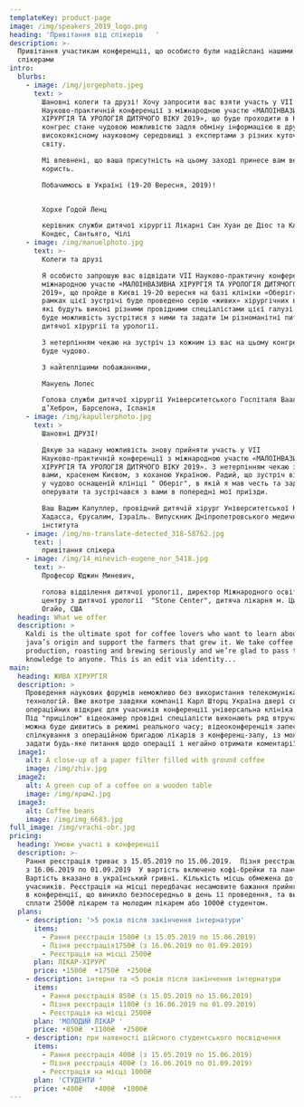 ```yaml
---
templateKey: product-page
image: /img/speakers_2019_logo.png
heading: 'Привітання від спікерів   '
description: >-
  Привітання участикам конференціі, що особисто були надійслані нашими шановними
  спікерами
intro:
  blurbs:
    - image: /img/jorgephoto.jpeg
      text: >
        Шановні колеги та друзі! Хочу запросити вас взяти участь у VII
        Науково-практичній конференції з міжнародною участю «МАЛОІНВАЗИВНА
        ХІРУРГІЯ ТА УРОЛОГІЯ ДИТЯЧОГО ВІКУ 2019», що буде проходити в Києві. Цей
        конгрес стане чудовою можливістю задля обміну інформацією в дружньому та
        високоякісному науковому середовищі з експертами з різних куточків
        світу. 

        Мі впевнені, що ваша присутність на цьому заході принесе вам велику
        користь.

        Побачимось в Україні (19-20 Вересня, 2019)!  


        Хорхе Годой Ленц

        керівник служби дитячої хірургії Лікарні Сан Хуан де Діос та Клініки Лас
        Кондес, Сантьяго, Чілі
    - image: /img/manuelphoto.jpg
      text: >-
        Колеги та друзі

        Я особисто запрошую вас відвідати VII Науково-практичну конференцію з
        міжнародною участю «МАЛОІНВАЗИВНА ХІРУРГІЯ ТА УРОЛОГІЯ ДИТЯЧОГО ВІКУ
        2019», що пройде в Києві 19-20 вересня на базі клініки «Оберіг». В
        рамках цієї зустрічі буде проведено серію «живих» хірургічних втручань,
        які будуть виконі різними провідними спеціалістами цієї галузі. У вас
        буде можливість зустрітися з ними та задати їм різноманітні питання щодо
        дитячої хірургії та урології.

        З нетерпінням чекаю на зустріч із кожним із вас на цьому конгресі. Це
        буде чудово.

        З найтеплішими побажаннями,

        Мануель Лопес

        Голова служби дитячої хірургії Університетського Госпіталя Вааль
        д’Хеброн, Барселона, Іспанія
    - image: /img/kapullerphoto.jpg
      text: >
        Шановні ДРУЗІ! 

        Дякую за надану можливість знову прийняти участь у VII
        Науково-практичній конференції з міжнародною участю «МАЛОІНВАЗИВНА
        ХІРУРГІЯ ТА УРОЛОГІЯ ДИТЯЧОГО ВІКУ 2019». З нетерпінням чекаю зустрічі з
        вами, красенем Києвом, з коханою Україною. Радий, що зустріч відбудеться
        у чудово оснащеній клініці " Оберіг", в якій я мав честь та задоволення
        оперувати та зустрічався з вами в попередні мої приїзди. 

        Ваш Вадим Капуллер, провідний дитячій хірург Університетської Клініки
        Хадасса, Єрусалим, Ізраїль. Випускник Дніпропетровського медичного
        інститута
    - image: /img/no-translate-detected_318-58762.jpg
      text: |
        привітання спікера
    - image: /img/14_minevich-eugene_nor_5418.jpg
      text: >-
        Професор Юджин Миневич,

        голова відділення дитячої урології, директор Міжнародного освітнього
        центру з дитячої урології  "Stone Center", дитяча лікарня м. Цинцинатті,
        Огайо, США
  heading: What we offer
  description: >
    Kaldi is the ultimate spot for coffee lovers who want to learn about their
    java’s origin and support the farmers that grew it. We take coffee
    production, roasting and brewing seriously and we’re glad to pass that
    knowledge to anyone. This is an edit via identity...
main:
  heading: ЖИВА ХІРУРГІЯ
  description: >
    Проведення наукових форумів неможливо без використання телекомунікаційних
    технологій. Вже вкотре завдяки компанії Карл Шторц Україна двері своїх
    операційних відкриє для учасників конференції універсальна клініка "Оберіг".
    Під "прицілом" відеокамер провідні спеціалісти виконають ряд втручань, які
    можна буде дивитись в режимі реального часу; відеоконференція запеспечить
    спілкування з операційною бригадою лікарів з конференц-залу, із можливістю
    задати будь-яке питання щодо операції і негайно отримати коментарії.
  image1:
    alt: A close-up of a paper filter filled with ground coffee
    image: /img/zhiv.jpg
  image2:
    alt: A green cup of a coffee on a wooden table
    image: /img/яршм2.jpg
  image3:
    alt: Coffee beans
    image: /img/img_6683.jpg
full_image: /img/vrachi-obr.jpg
pricing:
  heading: Умови участі в конференції
  description: >-
    Рання реєстрація триває з 15.05.2019 по 15.06.2019.  Пізня реєстрація триває
    з 16.06.2019 по 01.09.2019  У вартість включено кофі-брейки та ланч.
    Вартість вказано в український гривні. Кількість місць обмежена до 120
    учасників. Реєстрація на місці передбачає несамовите бажання прийняти учать
    в конференції, що виникло безпосередньо в день її проведення, та вимагає
    сплати 2500₴ лікарем та молодим лікарем або 1000₴ студентом.
  plans:
    - description: '>5 років після закінчення інтернатури'
      items:
        - Рання реєстрація 1500₴ (з 15.05.2019 по 15.06.2019)
        - Пізня реєстрація1750₴ (з 16.06.2019 по 01.09.2019)
        - Реєстрація на місці 2500₴
      plan: ЛІКАР-ХІРУРГ
      price: •1500₴  •1750₴  •2500₴
    - description: інтерни та <5 років після закінчення інтернатури
      items:
        - Рання реєстрація 850₴ (з 15.05.2019 по 15.06.2019)
        - Пізня реєстрація 1100₴ (з 16.06.2019 по 01.09.2019)
        - Реєстрація на місці 2500₴
      plan: 'МОЛОДИЙ ЛІКАР '
      price: •850₴  •1100₴  •2500₴
    - description: при наявності дійсного студентського посвідчення
      items:
        - Рання реєстрація 400₴ (з 15.05.2019 по 15.06.2019)
        - Пізня реєстрація 400₴ (з 16.06.2019 по 01.09.2019)
        - Реєстрація на місці 1000₴
      plan: 'СТУДЕНТИ '
      price: •400₴   •400₴  •1000₴
---
```


